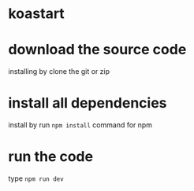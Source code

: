 # koastart

# download the source code

installing by clone the git or zip

# install all dependencies

install by run `npm install` command for npm

# run the code

type `npm run dev`
